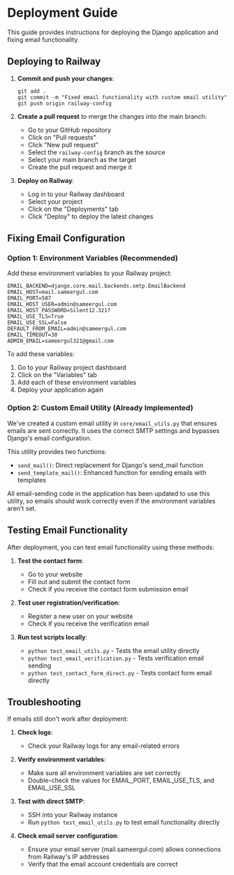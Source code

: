 # Deployment Guide

This guide provides instructions for deploying the Django application and fixing email functionality.

## Deploying to Railway

1. **Commit and push your changes**:
   ```
   git add .
   git commit -m "Fixed email functionality with custom email utility"
   git push origin railway-config
   ```

2. **Create a pull request** to merge the changes into the main branch:
   - Go to your GitHub repository
   - Click on "Pull requests"
   - Click "New pull request"
   - Select the `railway-config` branch as the source
   - Select your main branch as the target
   - Create the pull request and merge it

3. **Deploy on Railway**:
   - Log in to your Railway dashboard
   - Select your project
   - Click on the "Deployments" tab
   - Click "Deploy" to deploy the latest changes

## Fixing Email Configuration

### Option 1: Environment Variables (Recommended)

Add these environment variables to your Railway project:

```
EMAIL_BACKEND=django.core.mail.backends.smtp.EmailBackend
EMAIL_HOST=mail.sameergul.com
EMAIL_PORT=587
EMAIL_HOST_USER=admin@sameergul.com
EMAIL_HOST_PASSWORD=Silent12.321?
EMAIL_USE_TLS=True
EMAIL_USE_SSL=False
DEFAULT_FROM_EMAIL=admin@sameergul.com
EMAIL_TIMEOUT=30
ADMIN_EMAIL=sameergul321@gmail.com
```

To add these variables:
1. Go to your Railway project dashboard
2. Click on the "Variables" tab
3. Add each of these environment variables
4. Deploy your application again

### Option 2: Custom Email Utility (Already Implemented)

We've created a custom email utility in `core/email_utils.py` that ensures emails are sent correctly. It uses the correct SMTP settings and bypasses Django's email configuration.

This utility provides two functions:
- `send_mail()`: Direct replacement for Django's send_mail function
- `send_template_mail()`: Enhanced function for sending emails with templates

All email-sending code in the application has been updated to use this utility, so emails should work correctly even if the environment variables aren't set.

## Testing Email Functionality

After deployment, you can test email functionality using these methods:

1. **Test the contact form**:
   - Go to your website
   - Fill out and submit the contact form
   - Check if you receive the contact form submission email

2. **Test user registration/verification**:
   - Register a new user on your website
   - Check if you receive the verification email

3. **Run test scripts locally**:
   - `python test_email_utils.py` - Tests the email utility directly
   - `python test_email_verification.py` - Tests verification email sending
   - `python test_contact_form_direct.py` - Tests contact form email directly

## Troubleshooting

If emails still don't work after deployment:

1. **Check logs**:
   - Check your Railway logs for any email-related errors

2. **Verify environment variables**:
   - Make sure all environment variables are set correctly
   - Double-check the values for EMAIL_PORT, EMAIL_USE_TLS, and EMAIL_USE_SSL

3. **Test with direct SMTP**:
   - SSH into your Railway instance
   - Run `python test_email_utils.py` to test email functionality directly

4. **Check email server configuration**:
   - Ensure your email server (mail.sameergul.com) allows connections from Railway's IP addresses
   - Verify that the email account credentials are correct 